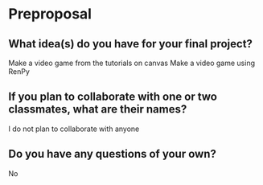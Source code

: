# Preproposal

## What idea(s) do you have for your final project?

Make a video game from the tutorials on canvas
Make a video game using RenPy

## If you plan to collaborate with one or two classmates, what are their names?

I do not plan to collaborate with anyone

## Do you have any questions of your own?

No

